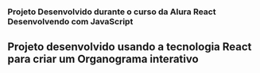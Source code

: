 ### Projeto Desenvolvido durante o curso da Alura React Desenvolvendo com JavaScript

## Projeto desenvolvido usando a tecnologia React para criar um Organograma interativo
 
